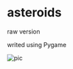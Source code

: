 # asteroids
raw version

writed using Pygame

![pic](https://pp.userapi.com/c849524/v849524586/42206/IPai7CMJe5w.jpg)

